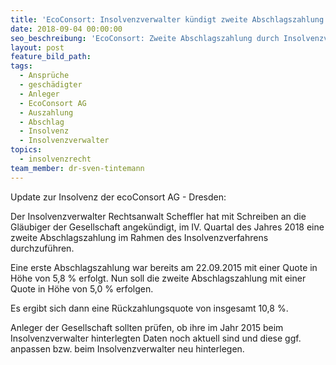 ```yaml
---
title: 'EcoConsort: Insolvenzverwalter kündigt zweite Abschlagszahlung an'
date: 2018-09-04 00:00:00
seo_beschreibung: 'EcoConsort: Zweite Abschlagszahlung durch Insolvenzverwalter angekündigt'
layout: post
feature_bild_path:
tags:
  - Ansprüche
  - geschädigter
  - Anleger
  - EcoConsort AG
  - Auszahlung
  - Abschlag
  - Insolvenz
  - Insolvenzverwalter
topics:
  - insolvenzrecht
team_member: dr-sven-tintemann
---
```


Update zur Insolvenz der ecoConsort AG - Dresden:

Der Insolvenzverwalter Rechtsanwalt Scheffler hat mit Schreiben an die Gl&auml;ubiger der Gesellschaft angek&uuml;ndigt, im IV. Quartal des Jahres 2018 eine zweite Abschlagszahlung im Rahmen des Insolvenzverfahrens durchzuf&uuml;hren.

Eine erste Abschlagszahlung war bereits am 22.09.2015 mit einer Quote in H&ouml;he von 5,8 % erfolgt. Nun soll die zweite Abschlagszahlung mit einer Quote in H&ouml;he von 5,0 % erfolgen.

Es ergibt sich dann eine R&uuml;ckzahlungsquote von insgesamt 10,8 %.

Anleger der Gesellschaft sollten pr&uuml;fen, ob ihre im Jahr 2015 beim Insolvenzverwalter hinterlegten Daten noch aktuell sind und diese ggf. anpassen bzw. beim Insolvenzverwalter neu hinterlegen.

&nbsp;